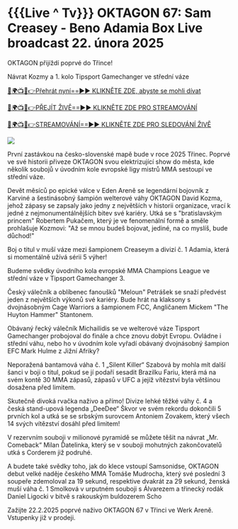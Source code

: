 # {{{Live ^ Tv}}} OKTAGON 67: Sam Creasey - Beno Adamia Box Live broadcast 22. února 2025 #

OKTAGON přijíždí poprvé do Třince!

Návrat Kozmy a 1. kolo Tipsport Gamechanger ve střední váze

[🔴🌍📺📱👉Přehrát nyní==►► KLIKNĚTE ZDE, abyste se mohli dívat](https://t.co/yZeIHMQq4S)

[🔴🌍📺📱👉PŘEJÍT ŽIVĚ==►► KLIKNĚTE ZDE PRO STREAMOVÁNÍ](https://t.co/yZeIHMQq4S)

[🔴🌍📺📱👉STREAMOVÁNÍ==►► KLIKNĚTE ZDE PRO SLEDOVÁNÍ ŽIVĚ](https://t.co/yZeIHMQq4S)

<a href="https://t.co/yZeIHMQq4S" rel="nofollow" data-target="animated-image.originalLink"><img src="https://camo.githubusercontent.com/1be82823e85778f8a57db5ea2a2e46822e8721e5be32dc31a466a7df3bb16d49/68747470733a2f2f636c6173736963616c7363686f6f6c6f6662616c6c65746c692e636f6d2f6e686b2f72676273727465672e676966" data-canonical-src="https://classicalschoolofballetli.com/nhk/rgbsrteg.gif" style="max-width: 100%; display: inline-block;" data-target="animated-image.originalImage"></a>

První zastávkou na česko-slovenské mapě bude v roce 2025 Třinec. Poprvé ve své historii přiveze OKTAGON svou elektrizující show do města, kde několik soubojů v úvodním kole evropské ligy mistrů MMA sestoupí ve střední váze.

Devět měsíců po epické válce v Eden Areně se legendární bojovník z Karviné a šestinásobný šampión welterové váhy OKTAGON David Kozma, jehož zápasy se zapsaly jako jedny z největších v historii organizace, vrací k jedné z nejmonumentálnějších bitev své kariéry. Utká se s "bratislavským princem" Robertem Pukačem, který je ve fenomenální formě a směle prohlašuje Kozmovi: "Až se mnou budeš bojovat, jediné, na co myslíš, bude důchod!"

Boj o titul v muší váze mezi šampionem Creaseym a divizí č. 1 Adamia, která si momentálně užívá sérii 5 výher!

Budeme svědky úvodního kola evropské MMA Champions League ve střední váze v Tipsport Gamechanger 3.

Český válečník a oblíbenec fanoušků "Meloun" Petrášek se snaží předvést jeden z největších výkonů své kariéry. Bude hrát na klaksony s dvojnásobným Cage Warriors a šampionem FCC, Angličanem Mickem "The Huyton Hammer" Stantonem.

Obávaný řecký válečník Michailidis se ve welterové váze Tipsport Gamechanger probojoval do finále a chce znovu dobýt Evropu. Ovládne i střední váhu, nebo ho v úvodním kole vyřadí obávaný dvojnásobný šampion EFC Mark Hulme z Jižní Afriky?

Neporažená bantamová váha č. 1 „Silent Killer“ Szabová by mohla mít další šanci v boji o titul, pokud se jí podaří sesadit Brazilku Fariu, která má na svém kontě 30 MMA zápasů, zápasů v UFC a jejíž vítězství byla většinou dosažena před limitem.

Skutečně divoká rvačka naživo a přímo! Divize lehké těžké váhy č. 4 a česká stand-upová legenda „DeeDee“ Škvor ve svém rekordu dokončili 5 prvních kol a utká se se srbským surovcem Antoniem Zovakem, který všech 14 svých vítězství dosáhl před limitem!

V rezervním souboji v milionové pyramidě se můžete těšit na návrat „Mr. Comeback“ Milan Ďatelinka, který se v souboji mohutných zakončovatelů utká s Corderem již podruhé.

A budete také svědky toho, jak do klece vstoupí Samsonidse, OKTAGON debut velké naděje českého MMA Tomáše Mudrocha, který své poslední 3 soupeře zdemoloval za 19 sekund, respektive dvakrát za 29 sekund, ženská muší váha č. 1 Smolková v urputném souboji s Álvarezem a třinecký rodák Daniel Ligocki v bitvě s rakouským buldozerem Scho

Zažijte 22.2.2025 poprvé naživo OKTAGON 67 v Třinci ve Werk Areně. Vstupenky již v prodeji.
